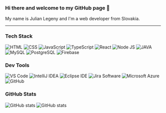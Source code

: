 ### Hi there and welcome to my GitHub page 👋

My name is Julian Legeny and I'm a web developer from Slovakia.

---

### Tech Stack
<p>
<img alt="HTML" src="https://img.shields.io/badge/HTML--%23E34F26?style=flat-square&logo=html5&labelColor=%23E34F26&logoColor=white" />

<img alt="CSS" src="https://img.shields.io/badge/CSS--%231572B6?style=flat-square&logo=css3&labelColor=%231572B6&logoColor=white" />
  
<img alt="JavaScript" src="https://img.shields.io/badge/JavaScript--%23F7DF1E?style=flat-square&logo=javascript&labelColor=%23F7DF1E&logoColor=white" />

<img alt="TypeScript" src="https://img.shields.io/badge/TypeScript--%233178C6?style=flat-square&logo=typescript&labelColor=%233178C6&logoColor=white" />
  
<img alt="React" src="https://img.shields.io/badge/React--%2361DAFB?style=flat-square&logo=react&labelColor=%2361DAFB&logoColor=white" />

<img alt="Node JS" src="https://img.shields.io/badge/NodeJS--%23339933?style=flat-square&logo=nodedotjs&labelColor=%23339933&logoColor=white" />  

<img alt="JAVA" src="https://img.shields.io/badge/JAVA--red?style=flat-square&labelColor=red&logoColor=white&logo=java" />  

<img alt="MySQL" src="https://img.shields.io/badge/MySQL--%234479A1?style=flat-square&logo=mysql&labelColor=%234479A1&logoColor=white" />  

<img alt="PostgreSQL" src="https://img.shields.io/badge/PostgreSQL--%234169E1?style=flat-square&logo=postgresql&labelColor=%234169E1&logoColor=white" />  

<img alt="Firebase" src="https://img.shields.io/badge/Firebase--%23FFCA28?style=flat-square&logo=firebase&labelColor=%23FFCA28&logoColor=white" />  
  
</p>

### Dev Tools
<p>
<img alt="VS Code" src="https://img.shields.io/badge/VS Code--%23007ACC?style=flat-square&logo=visualstudio&labelColor=%23007ACC&logoColor=white" />  

<img alt="IntelliJ IDEA" src="https://img.shields.io/badge/IntelliJ IDEA--%23000000?style=flat-square&logo=intellij idea&labelColor=%23000000&logoColor=white" />  
 
<img alt="Eclipse IDE" src="https://img.shields.io/badge/Eclipse IDE--%232C2255?style=flat-square&logo=eclipseide&labelColor=%232C2255&logoColor=white" /> 

<img alt="Jira Software" src="https://img.shields.io/badge/Jira Software--%230052CC?style=flat-square&logo=jirasoftware&labelColor=%230052CC&logoColor=white" /> 

<img alt="Microsoft Azure" src="https://img.shields.io/badge/Microsoft Azure--%230078D4?style=flat-square&logo=microsoftazure&labelColor=%230078D4&logoColor=white" /> 

<img alt="GitHub" src="https://img.shields.io/badge/GitHub--%23181717?style=flat-square&logo=github&labelColor=%23181717&logoColor=white" /> 
<p>
  
### GitHub Stats
<img alt="GitHub stats" align="center" src="https://github-readme-stats.vercel.app/api?username=juleni&count_private=true" /> 
<img alt="GitHub stats" align="center" src="https://github-readme-stats.vercel.app/api/top-langs/?username=juleni&hide=html&layout=compact" /> 
  
  
<!--
**juleni/juleni** is a ✨ _special_ ✨ repository because its `README.md` (this file) appears on your GitHub profile.

Here are some ideas to get you started:

- 🔭 I’m currently working on ...
- 🌱 I’m currently learning ...
- 👯 I’m looking to collaborate on ...
- 🤔 I’m looking for help with ...
- 💬 Ask me about ...
- 📫 How to reach me: ...
- 😄 Pronouns: ...
- ⚡ Fun fact: ...
-->
